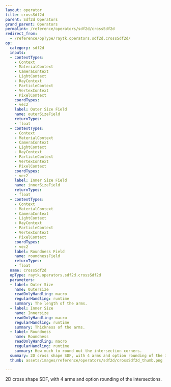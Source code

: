 ```yaml
---
layout: operator
title: crossSdf2d
parent: Sdf2d Operators
grand_parent: Operators
permalink: /reference/operators/sdf2d/crossSdf2d
redirect_from:
  - /reference/opType/raytk.operators.sdf2d.crossSdf2d/
op:
  category: sdf2d
  inputs:
  - contextTypes:
    - Context
    - MaterialContext
    - CameraContext
    - LightContext
    - RayContext
    - ParticleContext
    - VertexContext
    - PixelContext
    coordTypes:
    - vec2
    label: Outer Size Field
    name: outerSizeField
    returnTypes:
    - float
  - contextTypes:
    - Context
    - MaterialContext
    - CameraContext
    - LightContext
    - RayContext
    - ParticleContext
    - VertexContext
    - PixelContext
    coordTypes:
    - vec2
    label: Inner Size Field
    name: innerSizeField
    returnTypes:
    - float
  - contextTypes:
    - Context
    - MaterialContext
    - CameraContext
    - LightContext
    - RayContext
    - ParticleContext
    - VertexContext
    - PixelContext
    coordTypes:
    - vec2
    label: Roundness Field
    name: roundnessField
    returnTypes:
    - float
  name: crossSdf2d
  opType: raytk.operators.sdf2d.crossSdf2d
  parameters:
  - label: Outer Size
    name: Outersize
    readOnlyHandling: macro
    regularHandling: runtime
    summary: The length of the arms.
  - label: Inner Size
    name: Innersize
    readOnlyHandling: macro
    regularHandling: runtime
    summary: Thickness of the arms.
  - label: Roundness
    name: Roundness
    readOnlyHandling: macro
    regularHandling: runtime
    summary: How much to round out the intersection corners.
  summary: 2D cross shape SDF, with 4 arms and option rounding of the intersections.
  thumb: assets/images/reference/operators/sdf2d/crossSdf2d_thumb.png

---
```



2D cross shape SDF, with 4 arms and option rounding of the intersections.